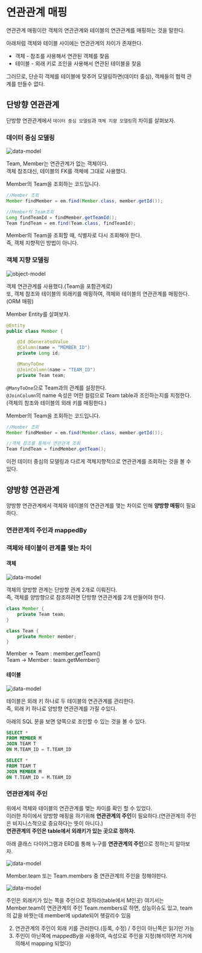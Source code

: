 # 연관관계 매핑

연관관계 매핑이란 객체의 연관관계와 테이블의 연관관계를 매핑하는 것을 말한다.  

아래처럼 객체와 테이블 사이에는 연관관계의 차이가 존재한다.

- 객체 - 참조를 사용해서 연관된 객체를 찾음
- 테이블 - 외래 키로 조인을 사용해서 연관된 테이블을 찾음

그러므로, 단순히 객체를 테이블에 맞추어 모델링하면(데이터 중심), 객체들의 협력 관계를 만들수 없다.  

## 단방향 연관관계

단방향 연관관계에서 ```데이터 중심 모델링```과 ```객체 지향 모델링```의 차이를 살펴보자.  

### 데이터 중심 모델링

![data-model](./images/data-model.png)

Team, Member는 연관관계가 없는 객체이다.  
객체 참조대신, 테이블의 FK를 객체에 그대로 사용했다.  

Member의 Team을 조회하는 코드입니다.

``` java
//Member 조회
Member findMember = em.find(Member.class, member.getId());

//Member의 Team조회
Long findTeamId = findMember.getTeamId();
Team findTeam = em.find(Team.class, findTeamId);
```

Member의 Team을 조회할 때, 식별자로 다시 조회해야 한다.  
즉, 객체 지향적인 방법이 아니다.

### 객체 지향 모델링

![object-model](./images/object-model.png)

객체 연관관계를 사용했다.(Team을 포함관계로)  
또, 객체 참조와 테이블의 외래키를 매핑하여, 객체와 테이블의 연관관계를 매핑한다.(ORM 매핑)  

Member Entity를 살펴보자.  

``` java
@Entity
public class Member {

    @Id @GeneratedValue
    @Column(name = "MEMBER_ID")
    private Long id;

    @ManyToOne
    @JoinColumn(name = "TEAM_ID")
    private Team team;
```

```@ManyToOne```으로 Team과의 관계를 설정한다.  
```@JoinColumn```의 name 속성은 어떤 컬럼으로 Team table과 조인하는지를 지정한다.(객체의 참조와 테이블의 외래 키를 매핑한다.)  

Member의 Team을 조회하는 코드입니다.
``` java
//Member 조회
Member findMember = em.find(Member.class, member.getId());

//객체 참조를 통해서 연관관계 조회
Team findTeam = findMember.getTeam();
```
이전 데이터 중심의 모델링과 다르게 객체지향적으로 연관관계를 조회하는 것을 볼 수 있다.  

## 양방향 연관관계
양방향 연관관계에서 객체와 테이블의 연관관계를 맺는 차이로 인해 **양방향 매핑**이 필요하다.

### 연관관계의 주인과 mappedBy
### 객체와 테이블이 관계를 맺는 차이
#### 객체

![data-model](./images/object-bidirection.png)

객체의 양방향 관계는 단방향 관계 2개로 이뤄진다.  
즉, 객체를 양방향으로 참조하려면 단방향 연관관계를 2개 만들어야 한다.  

``` java
class Member {
    private Team team;
}

class Team {
    private Member member;
}
```

Member -> Team : member.getTeam()  
Team -> Member : team.getMember()

#### 테이블

![data-model](./images/table-fk.png)

테이블은 외래 키 하나로 두 테이블의 연관관계를 관리한다.  
즉, 외래 키 하나로 양방향 연관관계를 가질 수있다.  

아래의 SQL 문을 보면 양쪽으로 조인할 수 있는 것을 볼 수 있다.

``` sql
SELECT *
FROM MEMBER M
JOIN TEAM T
ON M.TEAM_ID = T.TEAM_ID

SELECT *
FROM TEAM T
JOIN MEMBER M
ON T.TEAM_ID = M.TEAM_ID
```

### 연관관계의 주인

위에서 객체와 테이블의 연관관계를 맺는 차이를 확인 할 수 있었다.  
이러한 차이에서 양방향 매핑을 하기위해 **연관관계의 주인**이 필요하다.(연관관계의 주인은 비지니스적으로 중요하다는 뜻이 아니다.)  
**연관관계의 주인은 table에서 외래키가 있는 곳으로 정하자.**

아래 클래스 다이어그램과 ERD를 통해 누구를 **연관관계의 주인**으로 정하는지 알아보자.

![data-model](./images/owner1.png)

Member.team 또는 Team.members 중 연관관계의 주인을 정해야한다.

![data-model](./images/owner2.png)

주인은 외래키가 있는 쪽을 주인으로 정하라(table에서 M인곳)
여기서는 Member.team이 연관관계의 주인
Team.members로 하면, 성능이슈도 있고, team의 값을 바꿧는데 member에 update되어 헷갈리수 있음

2. 연관관계의 주인이 외래 키를 관리한다.(등록, 수정) / 주인이 아닌쪽은 읽기만 가능
3. 주인이 아닌쪽에 mappedBy을 사용하여, 속성으로 주인을 지정(해석하면 저거에 의해서 mapping 되었다)
